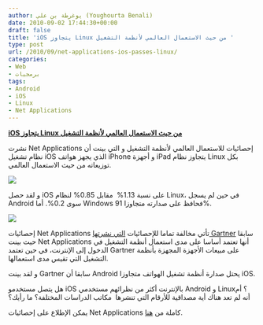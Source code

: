 ```yaml
---
author: يوغرطة بن علي (Youghourta Benali)
date: 2010-09-02 17:44:30+00:00
draft: false
title: 'iOS يتجاوز Linux من حيث الاستعمال العالمي لأنظمة التشغيل '
type: post
url: /2010/09/net-applications-ios-passes-linux/
categories:
- Web
- برمجيات
tags:
- Android
- iOS
- Linux
- Net Applications
---
```


**[iOS يتجاوز Linux من حيث الاستعمال العالمي لأنظمة التشغيل](http://www.it-scoop.com/2010/09/net-applications-ios-passes-linux)**


نشرت Net Applications إحصائيات للاستعمال العالمي لأنظمة التشغيل و التي بينت أن نظام تشغيل iOS الذي يجهز هواتف iPhone و أجهزة iPad يتجاوز نظام Linux بكل توزيعاته من حيث الاستعمال العالمي.

[![](http://www.it-scoop.com/wp-content/uploads/2010/09/iOS-vs-Linux.jpg)
](http://www.it-scoop.com/2010/09/net-applications-ios-passes-linux)

و لقد حصل iOS على نسبة 1.13%  مقابل 0.85% لنظام Linux، في حين لم يسجل Android سوى 0.2%. أما Windows فحافظ على صدارته متجاوزا 91%.

[![](http://www.it-scoop.com/wp-content/uploads/2010/09/netapplications-stat.png)
](http://www.it-scoop.com/2010/09/net-applications-ios-passes-linux)

إحصائيات Net Applications تأتي مخالفة تماما للإحصائيات [التي نشرتها Gartner](http://www.it-scoop.com/2010/08/gartner-mobile-device-second-quarter-2010/) سابقا حيث بينت Net Applications أنها تعتمد أساسا على مدى استعمال أنظمة التشغيل في الدخول إلى الإنترنت، في حين تعتمد Gartner على مبيعات الأجهزة المجهزة بأنظمة التشغيل التي تقيس مدى استعمالها.

و لقد بينت Gartner سابقا أن Android يحتل صدارة أنظمة تشغيل الهواتف متجاوزا iOS.

هل يتصل مستخدمو iOS بالإنترنت أكثر من نظرائهم مستخدمي Android و Linux؟ أم أنه لم تعد هناك أية مصداقية للأرقام التي تنشرها  مكاتب الدراسات المختلفة؟ ما رأيك؟

يمكن الإطلاع على إحصائيات Net Applications كاملة من [هنا](http://www.netmarketshare.com/operating-system-market-share.aspx?qprid=9&qpcustom=iOS,Linux&sample=36).
